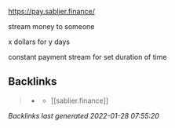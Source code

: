 https://pay.sablier.finance/

stream money to someone

x dollars for y days

constant payment stream for set duration of time

## Backlinks

> - [](2021-05-04.md)
>   - [[sablier.finance]]

_Backlinks last generated 2022-01-28 07:55:20_
